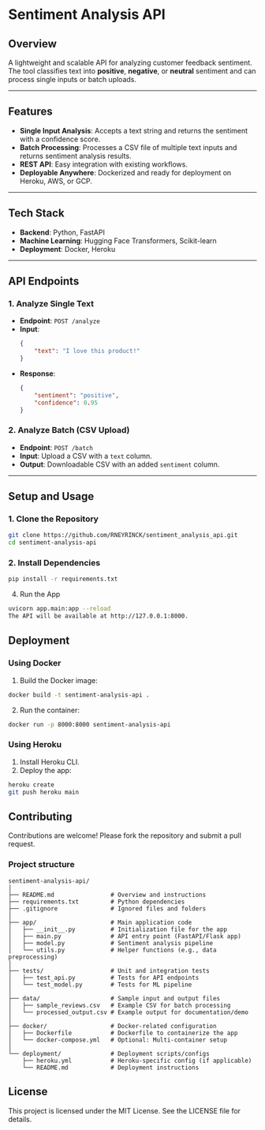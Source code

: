 # Sentiment Analysis API

## Overview
A lightweight and scalable API for analyzing customer feedback sentiment. The tool classifies text into **positive**, **negative**, or **neutral** sentiment and can process single inputs or batch uploads.

---

## Features
- **Single Input Analysis**: Accepts a text string and returns the sentiment with a confidence score.
- **Batch Processing**: Processes a CSV file of multiple text inputs and returns sentiment analysis results.
- **REST API**: Easy integration with existing workflows.
- **Deployable Anywhere**: Dockerized and ready for deployment on Heroku, AWS, or GCP.

---

## Tech Stack
- **Backend**: Python, FastAPI
- **Machine Learning**: Hugging Face Transformers, Scikit-learn
- **Deployment**: Docker, Heroku

---

## API Endpoints

### 1. Analyze Single Text
- **Endpoint**: `POST /analyze`
- **Input**:
    ```json
    {
        "text": "I love this product!"
    }
    ```
- **Response**:
    ```json
    {
        "sentiment": "positive",
        "confidence": 0.95
    }
    ```

### 2. Analyze Batch (CSV Upload)
- **Endpoint**: `POST /batch`
- **Input**: Upload a CSV with a `text` column.
- **Output**: Downloadable CSV with an added `sentiment` column.

---


## Setup and Usage

### 1. Clone the Repository
```bash
git clone https://github.com/RNEYRINCK/sentiment_analysis_api.git
cd sentiment-analysis-api
```

### 2. Install Dependencies
```bash
pip install -r requirements.txt
```
4. Run the App
```bash
uvicorn app.main:app --reload
The API will be available at http://127.0.0.1:8000.
```
## Deployment
### Using Docker
1. Build the Docker image:
```bash
docker build -t sentiment-analysis-api .
```
2. Run the container:
```bash
docker run -p 8000:8000 sentiment-analysis-api
```
### Using Heroku
1. Install Heroku CLI.
2. Deploy the app:
```bash
heroku create
git push heroku main
```

## Contributing
Contributions are welcome! Please fork the repository and submit a pull request.

### Project structure
```plaintext
sentiment-analysis-api/
│
├── README.md                # Overview and instructions
├── requirements.txt         # Python dependencies
├── .gitignore               # Ignored files and folders
│
├── app/                     # Main application code
│   ├── __init__.py          # Initialization file for the app
│   ├── main.py              # API entry point (FastAPI/Flask app)
│   ├── model.py             # Sentiment analysis pipeline
│   └── utils.py             # Helper functions (e.g., data preprocessing)
│
├── tests/                   # Unit and integration tests
│   ├── test_api.py          # Tests for API endpoints
│   └── test_model.py        # Tests for ML pipeline
│
├── data/                    # Sample input and output files
│   ├── sample_reviews.csv   # Example CSV for batch processing
│   └── processed_output.csv # Example output for documentation/demo
│
├── docker/                  # Docker-related configuration
│   ├── Dockerfile           # Dockerfile to containerize the app
│   └── docker-compose.yml   # Optional: Multi-container setup
│
└── deployment/              # Deployment scripts/configs
    ├── heroku.yml           # Heroku-specific config (if applicable)
    └── README.md            # Deployment instructions
```

## License
This project is licensed under the MIT License. See the LICENSE file for details.